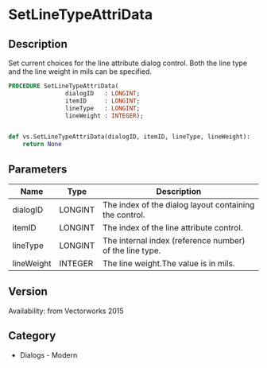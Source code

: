 # SetLineTypeAttriData

## Description
Set current choices for the line attribute dialog control.  Both the line type and the line weight in mils can be specified.

```pascal
PROCEDURE SetLineTypeAttriData(
				dialogID   : LONGINT;
				itemID     : LONGINT;
				lineType   : LONGINT;
				lineWeight : INTEGER);
```

```python

def vs.SetLineTypeAttriData(dialogID, itemID, lineType, lineWeight):
    return None
```

## Parameters
|Name|Type|Description|
|---|---|---|
|dialogID|LONGINT|The index of the dialog layout containing the control.|
|itemID|LONGINT|The index of the line attribute control.|
|lineType|LONGINT|The internal index (reference number) of the line type.|
|lineWeight|INTEGER|The line weight.The value is in mils.|

## Version
Availability: from Vectorworks 2015
## Category
* Dialogs - Modern


